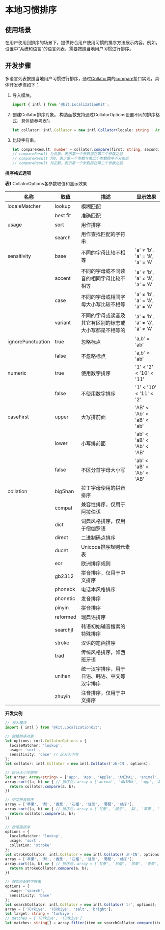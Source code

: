 # 本地习惯排序

## 使用场景

在用户使用到排序的场景下，提供符合用户使用习惯的排序方法展示内容。例如，设置中“系统和语言”的语言列表，需要按照当地用户习惯进行排序。

## 开发步骤

多语言列表按照当地用户习惯进行排序，通过[Collator](../reference/apis-localization-kit/js-apis-intl.md#collator8)类的[compare](../reference/apis-localization-kit/js-apis-intl.md#compare8)接口实现，具体开发步骤如下：

1. 导入模块。
   ```ts
   import { intl } from '@kit.LocalizationKit';
   ```

2. 创建Collator排序对象。
   构造函数支持通过CollatorOptions设置不同的排序格式，具体请参考表1。
   ```ts
   let collator: intl.Collator = new intl.Collator(locale: string | Array<string>, options?: CollatorOptions);
   ```

3. 比较字符串。
   ```ts
   let compareResult: number = collator.compare(first: string, second: string);
   // compareResult 为负数，表示第一个参数排在第二个参数之前
   // compareResult 为0，表示第一个参数与第二个参数排序不分先后
   // compareResult 为正数，表示第一个参数排在第二个参数之后
   ```

**排序格式选项**

**表1** CollatorOptions各参数取值和显示效果

| 名称 | 取值 | 描述 | 显示效果 | 
| -------- | -------- | -------- | -------- |
| localeMatcher | lookup | 模糊匹配 |  | 
|  | best fit | 准确匹配 |  | 
| usage | sort | 用作排序 |  | 
|  | search | 用作查找匹配的字符串 |  | 
| sensitivity | base | 不同的字母比较不相等 | 'a' ≠ 'b', 'a' = 'á', 'a' = 'A' | 
|  | accent | 不同的字母或不同读音的相同字母比较不相等 | 'a' ≠ 'b', 'a' ≠ 'á', 'a' = 'A' | 
|  | case | 不同的字母或相同字母大小写比较不相等 | 'a' ≠ 'b', 'a' = 'á', 'a' ≠ 'A' | 
|  | variant | 不同的字母或读音及其它有区别的标志或大小写都是不相等的 | 'a' ≠ 'b', 'a' ≠ 'á', 'a' ≠ 'A' | 
| ignorePunctuation | true | 忽略标点 | 'a,b' = 'ab' | 
|  | false | 不忽略标点 | 'a,b' &lt; 'ab' | 
| numeric | true | 使用数字排序 | '1' &lt; '2' &lt; '10' &lt; '11' | 
|  | false | 不使用数字排序 | '1' &lt; '10' &lt; '11' &lt; '2' | 
| caseFirst | upper | 大写排前面 | 'AB' &lt; 'Ab' &lt; 'aB' &lt; 'ab' | 
|  | lower | 小写排前面 | 'ab' &lt; 'aB' &lt; 'Ab' &lt; 'AB' | 
|  | false | 不区分首字母大小写 | 'ab' &lt; 'aB' &lt; 'Ab' &lt; 'AB' | 
| collation | big5han | 拉丁字母使用的拼音排序 |  | 
|  | compat | 兼容性排序，仅用于阿拉伯语 |  | 
|  | dict | 词典风格排序，仅用于僧伽罗语 |  | 
|  | direct | 二进制码点排序 |  | 
|  | ducet | Unicode排序规则元素表 |  | 
|  | eor | 欧洲排序规则 |  | 
|  | gb2312 | 拼音排序，仅用于中文排序 |  | 
|  | phonebk | 电话本风格排序 |  | 
|  | phonetic | 发音排序 |  | 
|  | pinyin | 拼音排序 |  | 
|  | reformed | 瑞典语排序 |  | 
|  | searchjl | 韩语初始辅音搜索的特殊排序 |  | 
|  | stroke | 汉语的笔画排序 |  | 
|  | trad | 传统风格排序，如西班牙语 |  | 
|  | unihan | 统一汉字排序，用于日语、韩语、中文等汉字排序 |  | 
|  | zhuyin | 注音排序，仅用于中文排序 |  | 

**开发实例**

```ts
// 导入模块
import { intl } from '@kit.LocalizationKit';

// 创建排序对象
let options: intl.CollatorOptions = {
  localeMatcher: 'lookup',
  usage: 'sort',
  sensitivity: 'case' // 区分大小写
};
let collator: intl.Collator = new intl.Collator('zh-CN', options);

// 区分大小写排序
let array: Array<string> = ['app', 'App', 'Apple', 'ANIMAL', 'animal', 'apple', 'APPLE'];
array.sort((a, b) => { // 排序后，array = ['animal', 'ANIMAL', 'app', 'App', 'apple', 'Apple', 'APPLE']
  return collator.compare(a, b);
})

// 中文拼音排序
array = ['苹果', '梨', '香蕉', '石榴', '甘蔗', '葡萄', '橘子'];
array.sort((a, b) => { // 排序后，array = ['甘蔗', '橘子', '梨', '苹果', '葡萄', '石榴', '香蕉']
  return collator.compare(a, b);
})

// 按笔画排序
options = {
  localeMatcher: 'lookup',
  usage: 'sort',
  collation: 'stroke'
};
let strokeCollator: intl.Collator = new intl.Collator('zh-CN', options);
array = ['苹果', '梨', '香蕉', '石榴', '甘蔗', '葡萄', '橘子'];
array.sort((a, b) => { // 排序后，array = ['甘蔗', '石榴', '苹果', '香蕉', '梨', '葡萄', '橘子']
  return strokeCollator.compare(a, b);
})

// 搜索匹配的字符串
options = {
  usage: 'search',
  sensitivity: 'base'
};
let searchCollator: intl.Collator = new intl.Collator('tr', options);
array = ['Türkiye', 'TüRkiye', 'salt', 'bright'];
let target: string = 'türkiye';
// matches = ['Türkiye', 'TüRkiye']
let matches: string[] = array.filter(item => searchCollator.compare(item, target) === 0); 
```
